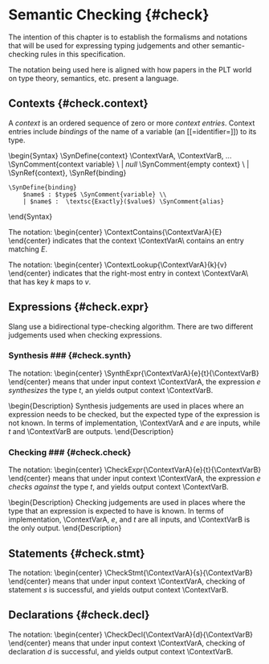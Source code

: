Semantic Checking {#check}
=================

<div class=issue>
The intention of this chapter is to establish the formalisms and notations that will be used for expressing typing judgements and other semantic-checking rules in this specification.

The notation being used here is aligned with how papers in the PLT world on type theory, semantics, etc. present a language.
</div>

Contexts {#check.context}
--------

A <dfn>context</dfn> is an ordered sequence of zero or more <dfn>context entries</dfn>.
Context entries include <dfn>bindings</dfn> of the name of a variable (an [[=identifier=]]) to its type.

\begin{Syntax}
    \SynDefine{context}
        \ContextVarA, \ContextVarB, ... \SynComment{context variable} \\
        | $null$ \SynComment{empty context} \\
        | \SynRef{context}, \SynRef{binding}

    \SynDefine{binding}
        $name$ : $type$ \SynComment{variable} \\
        | $name$ :  \textsc{Exactly}($value$) \SynComment{alias}
\end{Syntax}


The notation:
\begin{center}
\ContextContains{\ContextVarA}{E}
\end{center}
indicates that the context \ContextVarA\ contains an entry matching $E$.

The notation:
\begin{center}
\ContextLookup{\ContextVarA}{k}{v}
\end{center}
indicates that the right-most entry in context \ContextVarA\ that has key $k$ maps to $v$.

Expressions {#check.expr}
-----------

Slang use a bidirectional type-checking algorithm.
There are two different judgements used when checking expressions.

### Synthesis ### {#check.synth}

The notation:
\begin{center}
\SynthExpr{\ContextVarA}{e}{t}{\ContextVarB}
\end{center}
means that under input context \ContextVarA, the expression $e$ <dfn>synthesizes</dfn> the type $t$, an yields output context \ContextVarB.

\begin{Description}
Synthesis judgements are used in places where an expression needs to be checked, but the expected type of the expression is not known.
In terms of implementation, \ContextVarA and $e$ are inputs, while $t$ and \ContextVarB are outputs.
\end{Description}

### Checking ### {#check.check}

The notation:
\begin{center}
\CheckExpr{\ContextVarA}{e}{t}{\ContextVarB}
\end{center}
means that under input context \ContextVarA, the expression $e$ <dfn>checks against</dfn> the type $t$, and yields output context \ContextVarB.

\begin{Description}
Checking judgements are used in places where the type that an expression is expected to have is known.
In terms of implementation, \ContextVarA, $e$, and $t$ are all inputs, and \ContextVarB is the only output.
\end{Description}


Statements {#check.stmt}
----------

The notation:
\begin{center}
\CheckStmt{\ContextVarA}{s}{\ContextVarB}
\end{center}
means that under input context \ContextVarA, checking of statement $s$ is successful, and yields output context \ContextVarB.

Declarations {#check.decl}
------------

The notation:
\begin{center}
\CheckDecl{\ContextVarA}{d}{\ContextVarB}
\end{center}
means that under input context \ContextVarA, checking of declaration $d$ is successful, and yields output context \ContextVarB.

